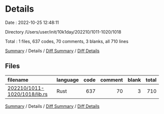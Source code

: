 # Details

Date : 2022-10-25 12:48:11

Directory /Users/user/init/10k1day/202210/1011-1020/1018

Total : 1 files,  637 codes, 70 comments, 3 blanks, all 710 lines

[Summary](results.md) / Details / [Diff Summary](diff.md) / [Diff Details](diff-details.md)

## Files
| filename | language | code | comment | blank | total |
| :--- | :--- | ---: | ---: | ---: | ---: |
| [202210/1011-1020/1018/lib.rs](/202210/1011-1020/1018/lib.rs) | Rust | 637 | 70 | 3 | 710 |

[Summary](results.md) / Details / [Diff Summary](diff.md) / [Diff Details](diff-details.md)
